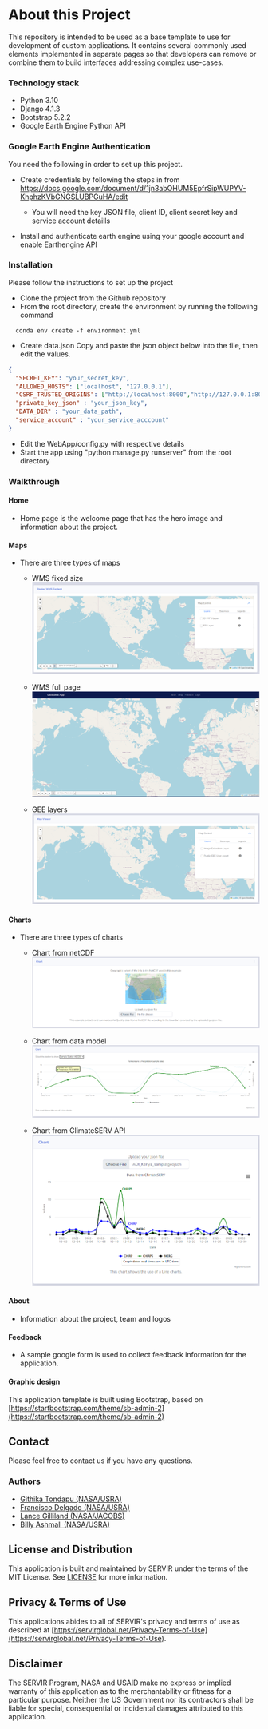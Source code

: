 # About this Project

This repository is intended to be used as a base template to use for development of custom applications. It contains
several commonly used elements implemented in separate pages so that developers can remove or combine them to build
interfaces addressing complex use-cases.

### Technology stack

* Python 3.10
* Django 4.1.3
* Bootstrap 5.2.2
* Google Earth Engine Python API

### Google Earth Engine Authentication

You need the following in order to set up this project.

* Create credentials by following the steps in
  from https://docs.google.com/document/d/1jn3abOHUM5EpfrSipWUPYV-KhphzKVbGNGSLUBPGuHA/edit
    * You will need the key JSON file, client ID, client secret key and service account detaills

* Install and authenticate earth engine using your google account and enable Earthengine API

### Installation

Please follow the instructions to set up the project

* Clone the project from the Github repository
* From the root directory, create the environment by running the following command

```  
  conda env create -f environment.yml
```

* Create data.json Copy and paste the json object below into the file, then edit the values.

```json
{
  "SECRET_KEY": "your_secret_key",
  "ALLOWED_HOSTS": ["localhost", "127.0.0.1"],
  "CSRF_TRUSTED_ORIGINS": ["http://localhost:8000","http://127.0.0.1:8000"],
  "private_key_json" : "your_json_key",
  "DATA_DIR" : "your_data_path",
  "service_account" : "your_service_acccount"
}
```

* Edit the WebApp/config.py with respective details
* Start the app using "python manage.py runserver" from the root directory

### Walkthrough

#### Home

* Home page is the welcome page that has the hero image and information about the project.

#### Maps

* There are three types of maps
    * WMS fixed size
      ![alt text](https://github.com/SERVIR/AppTemplate2022/blob/master/WebApp/static/images/readme/fixed.PNG?raw=true)

    * WMS full page
      ![alt text](https://github.com/SERVIR/AppTemplate2022/blob/master/WebApp/static/images/readme/full.PNG?raw=true)

    * GEE layers
      ![alt text](https://github.com/SERVIR/AppTemplate2022/blob/master/WebApp/static/images/readme/gee.PNG?raw=true)

#### Charts

* There are three types of charts
    * Chart from netCDF
      ![alt text](https://github.com/SERVIR/AppTemplate2022/blob/master/WebApp/static/images/readme/netcdf.PNG?raw=true)

    * Chart from data model
      ![alt text](https://github.com/SERVIR/AppTemplate2022/blob/master/WebApp/static/images/readme/dm.PNG?raw=true)

    * Chart from ClimateSERV API
      ![alt text](https://github.com/SERVIR/AppTemplate2022/blob/master/WebApp/static/images/readme/cserv.PNG?raw=true)


#### About

* Information about the project, team and logos

#### Feedback

* A sample google form is used to collect feedback information for the application.

#### Graphic design

This application template is built using Bootstrap, based
on [https://startbootstrap.com/theme/sb-admin-2](https://startbootstrap.com/theme/sb-admin-2)

## Contact

Please feel free to contact us if you have any questions.

### Authors

- [Githika Tondapu (NASA/USRA)](https://github.com/gtondapu)
- [Francisco Delgado (NASA/USRA)](https://github.com/fdelgadosv)
- [Lance Gilliland (NASA/JACOBS)](https://github.com/lgilliland)
- [Billy Ashmall (NASA/USRA)](https://github.com/billyz313)

## License and Distribution

This application is built and maintained by SERVIR under the terms of the MIT License. See
[LICENSE](https://github.com/SERVIR/AppTemplate2022/blob/master/license) for more information.

## Privacy & Terms of Use

This applications abides to all of SERVIR's privacy and terms of use as described
at [https://servirglobal.net/Privacy-Terms-of-Use](https://servirglobal.net/Privacy-Terms-of-Use).

## Disclaimer

The SERVIR Program, NASA and USAID make no express or implied warranty of this application as to the merchantability or
fitness for a particular purpose. Neither the US Government nor its contractors shall be liable for special,
consequential or incidental damages attributed to this application.